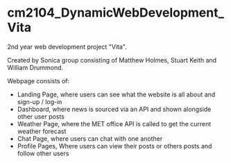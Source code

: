 # cm2104_DynamicWebDevelopment_Vita

2nd year web development project "Vita". 

Created by Sonica group consisting of Matthew Holmes, Stuart Keith and William Drummond.

Webpage consists of:
  - Landing Page, where users can see what the website is all about and sign-up / log-in
  - Dashboard, where news is sourced via an API and shown alongside other user posts
  - Weather Page, where the MET office API is called to get the current weather forecast
  - Chat Page, where users can chat with one another
  - Profile Pages, Where users can view their posts or others posts and follow other users
